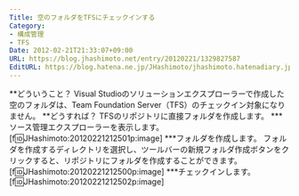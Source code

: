 ```yaml
---
Title: 空のフォルダをTFSにチェックインする
Category:
- 構成管理
- TFS
Date: 2012-02-21T21:33:07+09:00
URL: https://blog.jhashimoto.net/entry/20120221/1329827587
EditURL: https://blog.hatena.ne.jp/JHashimoto/jhashimoto.hatenadiary.jp/atom/entry/12921228815717256719
---
```


**どういうこと？
Visual Studioのソリューションエクスプローラーで作成した空のフォルダは、Team Foundation Server（TFS）のチェックイン対象になりません。
**どうすれば？
TFSのリポジトリに直接フォルダを作成します。
***ソース管理エクスプローラーを表示します。
[f:id:JHashimoto:20120221212501p:image]
***フォルダを作成します。
フォルダを作成するディレクトリを選択し、ツールバーの新規フォルダ作成ボタンをクリックすると、リポジトリにフォルダを作成することができます。
[f:id:JHashimoto:20120221212500p:image]
***チェックインします。
[f:id:JHashimoto:20120221212502p:image]
